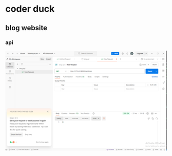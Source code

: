 # coder duck
## blog website
### api
![BlogAPI](https://github.com/MarwaCodes-dev/Coder_Duck/blob/2f63ebbcf740552e2d953defdfdb55b7c41f4832/images/Screenshot%202024-12-13%20115834.png "api")